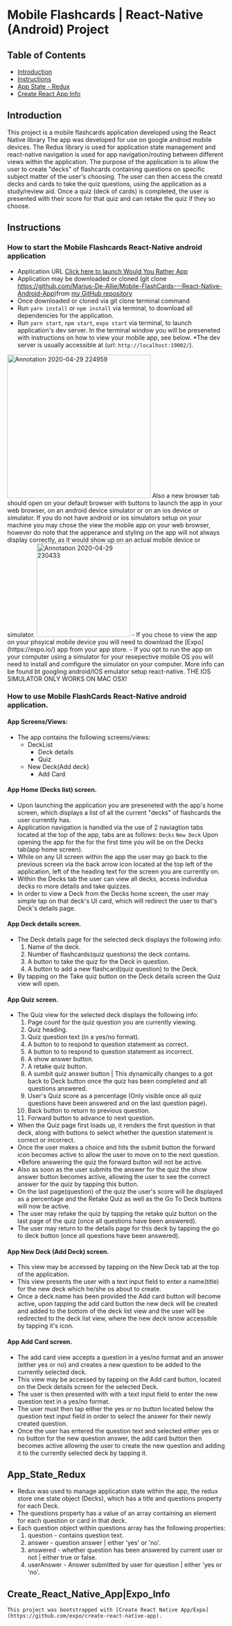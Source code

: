 # Mobile Flashcards | React-Native (Android) Project

## Table of Contents

- [Introduction](#introduction)
- [Instructions](#instructions)
- [App State - Redux](#App_State_Redux)
- [Create React App Info](#Create_React_App|Expo_Info)

## Introduction

This project is a mobile flashcards application developed using the React Native library The app was developed for use on google android mobile devices. The Redux library is used for application state management and react-native navigation is used for app navigation/routing between different views within the application. The purpose of the application is to allow the user to create "decks" of flashcards containing questions on specific subject matter of the user's choosing. The user can then access the creatd decks and cards to take the quiz questions, using the application as a study/review aid. Once a quiz (deck of cards) is completed, the user is presented with their score for that quiz and can retake the quiz if they so choose.

## Instructions

### How to start the Mobile Flashcards React-Native android application
- Application URL [Click here to launch Would You Rather App](https://would-you-rather-4028c9.netlify.app/)
- Application may be downloaded or cloned (git clone https://github.com/Marius-De-Allie/Mobile-FlashCards---React-Native-Android-App)from [my GitHub repository](https://github.com/Marius-De-Allie/Mobile-FlashCards---React-Native-Android-App)
- Once downloaded or cloned via git clone terminal command
- Run `yarn install` or `npm install` via terminal, to download all dependencies for the application.
- Run `yarn start`, `npm start`, `expo start` via terminal, to launch application's dev server. In the terminal window you will be preseneted with instructions on how to view your mobile app, see below. *The dev server is usually accessible at (url: `http://localhost:19002/`).
<img width="331" alt="Annotation 2020-04-29 224959" src="https://user-images.githubusercontent.com/45582613/80666934-cafe0400-8a6b-11ea-887e-6ed0dcbac7d1.png">
Also a new browser tab should open on your default browser with buttons to launch the app in your web browser, on an android device simulator or on an ios device or simulator. If you do not have android or ios simulators setup on your machine you may chose the view the mobile app on your web browser, however do note that the apperance and styling on the app will not always display correctly, as it would show up on an actual mobile device or simulator.
<img width="216" alt="Annotation 2020-04-29 230433" src="https://user-images.githubusercontent.com/45582613/80667692-d9e5b600-8a6d-11ea-86e2-2c65300e1060.png">
- If you chose to view the app on your phsyical mobile device you will need to download the [Expo](https://expo.io/) app from your app store.
- If you opt to run the app on your computer using a simulator for your resepective mobile OS you will need to install and comfigure the simulator on your computer. More info can be found bt googling android/IOS emulator setup react-native. THE IOS SIMULATOR ONLY WORKS ON MAC OSX!

### How to use Mobile FlashCards React-Native android application.

#### App Screens/Views:
- The app contains the following screens/views:
    - DeckList
      - Deck details
      - Quiz
    - New Deck(Add deck)
      - Add Card
#### App Home (Decks list) screen.
- Upon launching the application you are preseneted with the app's home screen, which displays a list of all the current "decks" of flashcards the user currently has.
- Application navigation is handled via the use of 2 naviagtion tabs located at the top of the app, tabs are as follows:
    `Decks`
    `New Deck`
    Upon opening the app for the for the first time you will be on the Decks tab(app home screen).
- While on any UI screen within the app the user may go back to the previous screen via the back arrow icon located at the top left of the application, left of the heading text for the screen you are currently on.
- Within the Decks tab the user can view all decks, access individua decks ro more details and take quizzes.
- In order to view a Deck from the Decks home screen, the user may simple tap on that deck's UI card, which will redirect the user to that's Deck's details page.
#### App Deck details screen.
- The Deck details page for the selected deck displays the following info:
    1. Name of the deck.
    2. Number of flashcards(quiz questions) the deck contains.
    3. A button to take the quiz for the Deck in question.
    4. A button to add a new flashcard(quiz question) to the Deck.
- By tapping on the Take quiz button on the Deck details screen the Quiz view will open.
#### App Quiz screen.
- The Quiz view for the selected deck displays the following info:
    1. Page count for the quiz question you are currently viewing.
    2. Quiz heading.
    3. Quiz question text (in a yes/no format).
    4. A button to to respond to question statement as correct.
    5. A button to to respond to question statement as incorrect.
    6. A show answer button.
    7. A retake quiz button.
    8. A sumbit quiz answer button | This dynamically changes to a got back to Deck button once the quiz has been completed and all questions answered.
    9. User's Quiz score as a percentage (Only visible once all quiz questions have been answered and on the last question page).
    10. Back button to return to previous question.
    11. Forward button to advance to next question.
- When the Quiz page first loads up, it renders the first question in that deck, along with buttons to select whether the question statement is correct or incorrect.
- Once the user makes a choice and hits the submit button the forward icon becomes active to allow the user to move on to the next question. *Before answering the quiz the forward button will not be active.
- Also as soon as the user submits the answer for the quiz the show answer button becomes active, allowing the user to see the correct answer for the quiz by tapping this button.
- On the last page(question) of the quiz the user's score will be displayed as a percentage and the Retake Quiz as well as the Go To Deck buttons will now be active.
- The user may retake the quiz by tapping the retake quiz button on the last page of the quiz (once all questions have been answered).
- The user may return to the details page for this deck by tapping the go to deck button (once all questions have been answered).
#### App New Deck (Add Deck) screen.
- This view may be accessed by tapping on the New Deck tab at the top of the application.
- This view presents the user with a text input field to enter a name(title) for the new deck which he/she os about to create.
- Once a deck name has been provided the Add card button will become active, upon tapping the add card button the new deck will be created and added to the bottom of the deck list view and the user will be redirected to the deck list view, where the new deck isnow accessible by tapping it's icon.
#### App Add Card screen.
- The add card view accepts a question in a yes/no format and an answer (either yes or no) and creates a new question to be added to the currently selected deck.
- This view may be accessed by tapping on the Add card button, located on the Deck details screen for the selected Deck.
- The user is then presented with with a text input field to enter the new question text in a yes/no format.
- The user must then tap either the yes or no button located below the question text input field in order to select the answer for their newly created question.
- Once the user has entered the question text and selected either yes or no button for the new question answer, the add card button then becomes active allowing the user to create the new question and adding it to the currently selected deck by tapping it.

## App_State_Redux
- Redux was used to manage application state within the app, the redux store one state object (Decks), which has a title and questions property for each Deck. 
- The questions property has a value of an array containing an element for each question or card in that deck.
- Each question object within questions array has the following properties:
    1. question - contains question text.
    2. answer - question answer | either 'yes' or 'no'.
    3. answered - whether question has been answered by current user or not | either true or false.
    4. userAnswer - Answer submitted by user for question | either 'yes or 'no'.

## Create_React_Native_App|Expo_Info
    
    This project was bootstrapped with [Create React Native App/Expo](https://github.com/expo/create-react-native-app).

